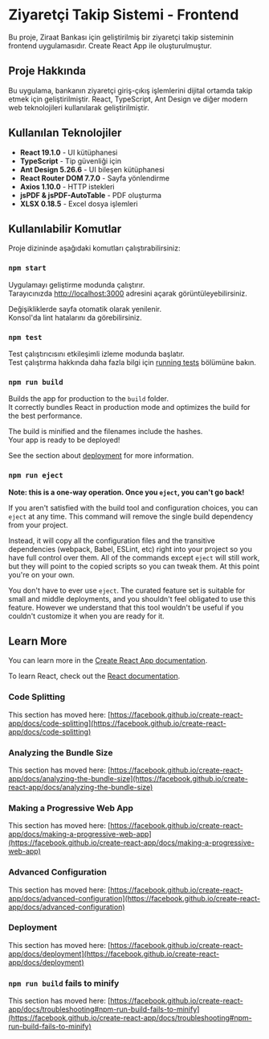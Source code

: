 # Ziyaretçi Takip Sistemi - Frontend

Bu proje, Ziraat Bankası için geliştirilmiş bir ziyaretçi takip sisteminin frontend uygulamasıdır. Create React App ile oluşturulmuştur.

## Proje Hakkında

Bu uygulama, bankanın ziyaretçi giriş-çıkış işlemlerini dijital ortamda takip etmek için geliştirilmiştir. 
React, TypeScript, Ant Design ve diğer modern web teknolojileri kullanılarak geliştirilmiştir.

## Kullanılan Teknolojiler

- **React 19.1.0** - UI kütüphanesi
- **TypeScript** - Tip güvenliği için
- **Ant Design 5.26.6** - UI bileşen kütüphanesi
- **React Router DOM 7.7.0** - Sayfa yönlendirme
- **Axios 1.10.0** - HTTP istekleri
- **jsPDF & jsPDF-AutoTable** - PDF oluşturma
- **XLSX 0.18.5** - Excel dosya işlemleri

## Kullanılabilir Komutlar

Proje dizininde aşağıdaki komutları çalıştırabilirsiniz:

### `npm start`

Uygulamayı geliştirme modunda çalıştırır.\
Tarayıcınızda [http://localhost:3000](http://localhost:3000) adresini açarak görüntüleyebilirsiniz.

Değişikliklerde sayfa otomatik olarak yenilenir.\
Konsol'da lint hatalarını da görebilirsiniz.

### `npm test`

Test çalıştırıcısını etkileşimli izleme modunda başlatır.\
Test çalıştırma hakkında daha fazla bilgi için [running tests](https://facebook.github.io/create-react-app/docs/running-tests) bölümüne bakın.

### `npm run build`

Builds the app for production to the `build` folder.\
It correctly bundles React in production mode and optimizes the build for the best performance.

The build is minified and the filenames include the hashes.\
Your app is ready to be deployed!

See the section about [deployment](https://facebook.github.io/create-react-app/docs/deployment) for more information.

### `npm run eject`

**Note: this is a one-way operation. Once you `eject`, you can't go back!**

If you aren't satisfied with the build tool and configuration choices, you can `eject` at any time. This command will remove the single build dependency from your project.

Instead, it will copy all the configuration files and the transitive dependencies (webpack, Babel, ESLint, etc) right into your project so you have full control over them. All of the commands except `eject` will still work, but they will point to the copied scripts so you can tweak them. At this point you're on your own.

You don't have to ever use `eject`. The curated feature set is suitable for small and middle deployments, and you shouldn't feel obligated to use this feature. However we understand that this tool wouldn't be useful if you couldn't customize it when you are ready for it.

## Learn More

You can learn more in the [Create React App documentation](https://facebook.github.io/create-react-app/docs/getting-started).

To learn React, check out the [React documentation](https://reactjs.org/).

### Code Splitting

This section has moved here: [https://facebook.github.io/create-react-app/docs/code-splitting](https://facebook.github.io/create-react-app/docs/code-splitting)

### Analyzing the Bundle Size

This section has moved here: [https://facebook.github.io/create-react-app/docs/analyzing-the-bundle-size](https://facebook.github.io/create-react-app/docs/analyzing-the-bundle-size)

### Making a Progressive Web App

This section has moved here: [https://facebook.github.io/create-react-app/docs/making-a-progressive-web-app](https://facebook.github.io/create-react-app/docs/making-a-progressive-web-app)

### Advanced Configuration

This section has moved here: [https://facebook.github.io/create-react-app/docs/advanced-configuration](https://facebook.github.io/create-react-app/docs/advanced-configuration)

### Deployment

This section has moved here: [https://facebook.github.io/create-react-app/docs/deployment](https://facebook.github.io/create-react-app/docs/deployment)

### `npm run build` fails to minify

This section has moved here: [https://facebook.github.io/create-react-app/docs/troubleshooting#npm-run-build-fails-to-minify](https://facebook.github.io/create-react-app/docs/troubleshooting#npm-run-build-fails-to-minify)
